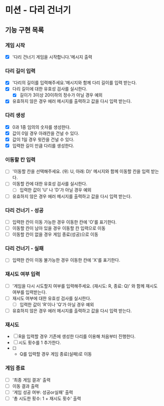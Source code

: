 # 미션 - 다리 건너기

## 기능 구현 목록

### 게임 시작

- [x] '다리 건너기 게임을 시작합니다.'메시지 출력

### 다리 길이 입력

- [x] '다리의 길이를 입력해주세요.'메시지와 함께 다리 길이를 입력 받는다.
- [x] 다리 길이에 대한 유효성 검사를 실시한다.
  - [x] 길이가 3이상 20이하의 정수가 아닐 경우 예외
- [x] 유효하지 않은 경우 에러 메시지를 출력하고 값을 다시 입력 받는다.

### 다리 생성

- [x] 0과 1중 임의의 숫자를 생성한다.
- [x] 값이 0일 경우 아래칸을 건널 수 있다.
- [x] 값이 1일 경우 윗칸을 건널 수 있다.
- [x] 입력한 길이 만큼 다리를 생성한다.

### 이동할 칸 입력

- [ ] '이동할 칸을 선택해주세요. (위: U, 아래: D)' 메시지와 함께 이동할 칸을 입력 받는다.
- [ ] 이동할 칸에 대한 유효성 검사를 실시한다.
  - [ ] 입력한 값이 'U' 나 'D'가 아닐 경우 예외
- [ ] 유효하지 않은 경우 에러 메시지를 출력하고 값을 다시 입력 받는다.

### 다리 건너기 - 성공

- [ ] 입력한 칸이 이동 가능한 경우 이동한 칸에 'O'를 표기한다.
- [ ] 이동할 칸이 남아 있을 경우 이동할 칸 입력으로 이동
- [ ] 이동할 칸이 없을 경우 게임 종료(성공)으로 이동

### 다리 건너기 - 실패

- [ ] 입력한 칸이 이동 불가능한 경우 이동한 칸에 'X'를 표기한다.

### 재시도 여부 입력

- [ ] '게임을 다시 시도할지 여부를 입력해주세요. (재시도: R, 종료: Q)' 와 함께 재시도 여부를 입력받는다.
- [ ] 재시도 여부에 대한 유효성 검사를 실시한다.
  - [ ] 입력한 값이 'R'이나 'Q'가 아닐 경우 예외
- [ ] 유효하지 않은 경우 에러 메시지를 출력하고 값을 다시 입력 받는다.

### 재시도

- [ ] R을 입력할 경우 기존에 생성한 다리를 이용해 처음부터 진행한다.
- [ ] 시도 횟수를 1 추가한다.
- [ ] - Q를 입력할 경우 게임 종료(실패)로 이동

### 게임 종료

- [ ] '최종 게임 결과' 출력
- [ ] 이동 결과 출력
- [ ] '게임 성공 여부: 성공or실패' 출력
- [ ] '총 시도한 횟수: 1 + 재시도 횟수' 출력
